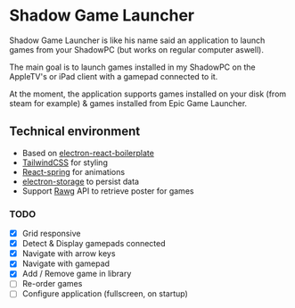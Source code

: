 # Shadow Game Launcher

Shadow Game Launcher is like his name said an application to launch games from your ShadowPC (but works on regular computer aswell).

The main goal is to launch games installed in my ShadowPC on the AppleTV's or iPad client with a gamepad connected to it.

At the moment, the application supports games installed on your disk (from steam for example) & games installed from Epic Game Launcher.

## Technical environment

- Based on [electron-react-boilerplate](https://github.com/electron-react-boilerplate/electron-react-boilerplate)
- [TailwindCSS](https://github.com/tailwindlabs/tailwindcss) for styling
- [React-spring](https://github.com/pmndrs/react-spring) for animations
- [electron-storage](https://github.com/sindresorhus/electron-store) to persist data
- Support [Rawg](https://rawg.io/) API to retrieve poster for games

### TODO

- [x] Grid responsive
- [x] Detect & Display gamepads connected
- [x] Navigate with arrow keys
- [x] Navigate with gamepad
- [x] Add / Remove game in library
- [ ] Re-order games
- [ ] Configure application (fullscreen, on startup)
